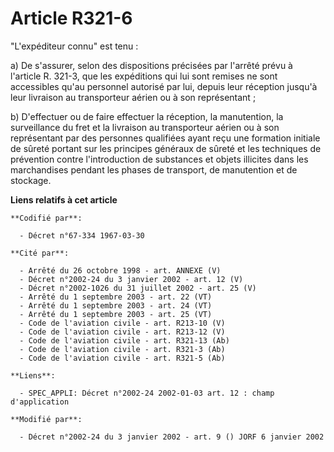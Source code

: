 # Article R321-6

"L'expéditeur connu" est tenu :

a) De s'assurer, selon des dispositions précisées par l'arrêté prévu à l'article R. 321-3, que les expéditions qui lui sont
remises ne sont accessibles qu'au personnel autorisé par lui, depuis leur réception jusqu'à leur livraison au transporteur
aérien ou à son représentant ;

b) D'effectuer ou de faire effectuer la réception, la manutention, la surveillance du fret et la livraison au transporteur
aérien ou à son représentant par des personnes qualifiées ayant reçu une formation initiale de sûreté portant sur les
principes généraux de sûreté et les techniques de prévention contre l'introduction de substances et objets illicites dans les
marchandises pendant les phases de transport, de manutention et de stockage.

**Liens relatifs à cet article**

	**Codifié par**:

	  - Décret n°67-334 1967-03-30

	**Cité par**:

	  - Arrêté du 26 octobre 1998 - art. ANNEXE (V)
	  - Décret n°2002-24 du 3 janvier 2002 - art. 12 (V)
	  - Décret n°2002-1026 du 31 juillet 2002 - art. 25 (V)
	  - Arrêté du 1 septembre 2003 - art. 22 (VT)
	  - Arrêté du 1 septembre 2003 - art. 24 (VT)
	  - Arrêté du 1 septembre 2003 - art. 25 (VT)
	  - Code de l'aviation civile - art. R213-10 (V)
	  - Code de l'aviation civile - art. R213-12 (V)
	  - Code de l'aviation civile - art. R321-13 (Ab)
	  - Code de l'aviation civile - art. R321-3 (Ab)
	  - Code de l'aviation civile - art. R321-5 (Ab)

	**Liens**:

	  - SPEC_APPLI: Décret n°2002-24 2002-01-03 art. 12 : champ d'application

	**Modifié par**:

	  - Décret n°2002-24 du 3 janvier 2002 - art. 9 () JORF 6 janvier 2002
